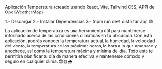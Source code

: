 Aplicación Temperatura (creado usando React, Vite, Tailwind CSS, APPI de OpenWeatherMap) 

1.- Descargar 2.- Instalar Dependencias 3.- (npm run dev) disfrutar app 😄


La aplicación de temperatura es una herramienta útil para mantenerse informado acerca de las condiciones climáticas en tu ubicación. Con esta aplicación, podrás conocer la temperatura actual, la humedad, la velocidad del viento, la temperatura de las próximas horas, la hora a la que amanece y anochece, así como la temperatura máxima y mínima del día. Todo esto te permitirá planificar tu día de manera efectiva y mantenerse cómodo y seguro en cualquier clima. 😎🌞🌧
